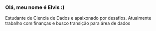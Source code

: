 ### Olá, meu nome é Elvis :)
Estudante de Ciencia de Dados e apaixonado por desafios. Atualmente trabalho com finanças e busco transição para área de dados
